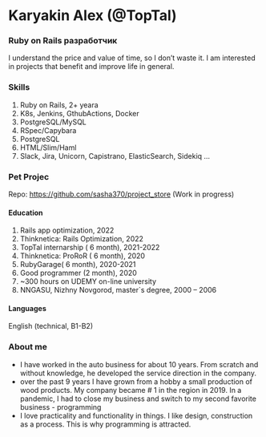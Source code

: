 # Karyakin Alex (@TopTal)

### Ruby on Rails разработчик
I understand the price and value of time, so I don’t waste it.
I am interested in projects that benefit and improve life in general.

### Skills
1) Ruby on Rails, 2+ yeara
2) K8s, Jenkins, GthubActions, Docker
3) PostgreSQL/MySQL
4) RSpec/Capybara
4) PostgreSQL
5) HTML/Slim/Haml
6) Slack, Jira, Unicorn, Capistrano, ElasticSearch, Sidekiq …


### Pet Projec  
Repo: https://github.com/sasha370/project_store (Work in progress)
<br>

#### Education
1) Rails app optimization, 2022
1) Thinknetica: Rails Optimization, 2022
1) TopTal internarship ( 6 month), 2021-2022
1) Thinknetica: ProRoR ( 6 month), 2020
1) RubyGarage( 6 month), 2020-2021
1) Good programmer (2 month), 2020
1) ~300 hours on UDEMY on-line university
1)  NNGASU, Nizhny Novgorod, master`s degree, 2000 – 2006

#### Languages
English (technical, B1-B2)

### About me
- I have worked in the auto business for about 10 years. From scratch and without knowledge, he developed the service direction in the company.
- over the past 9 years I have grown from a hobby a small production of wood products. My company became # 1 in the region in 2019. In a pandemic, I had to close my business and switch to my second favorite business - programming
- I love practicality and functionality in things. I like design, construction as a process. This is why programming is attracted.


